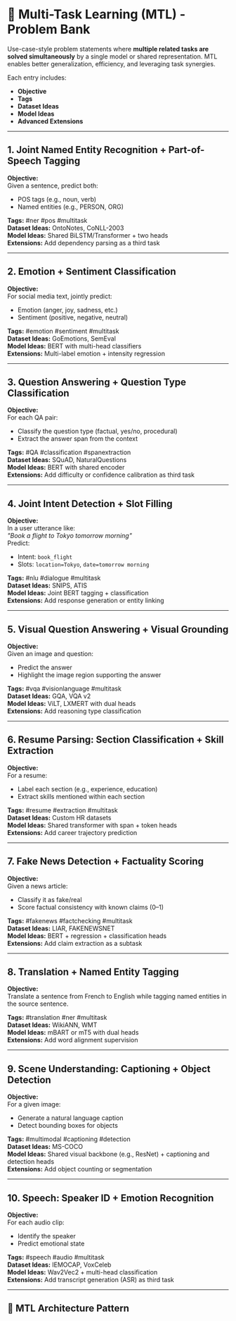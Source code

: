 # 🧠 Multi-Task Learning (MTL) - Problem Bank

Use-case-style problem statements where **multiple related tasks are solved simultaneously** by a single model or shared representation. MTL enables better generalization, efficiency, and leveraging task synergies.

Each entry includes:
- **Objective**
- **Tags**
- **Dataset Ideas**
- **Model Ideas**
- **Advanced Extensions**

---

## 1. Joint Named Entity Recognition + Part-of-Speech Tagging
**Objective:**  
Given a sentence, predict both:
- POS tags (e.g., noun, verb)
- Named entities (e.g., PERSON, ORG)

**Tags:** #ner #pos #multitask  
**Dataset Ideas:** OntoNotes, CoNLL-2003  
**Model Ideas:** Shared BiLSTM/Transformer + two heads  
**Extensions:** Add dependency parsing as a third task

---

## 2. Emotion + Sentiment Classification
**Objective:**  
For social media text, jointly predict:
- Emotion (anger, joy, sadness, etc.)
- Sentiment (positive, negative, neutral)

**Tags:** #emotion #sentiment #multitask  
**Dataset Ideas:** GoEmotions, SemEval  
**Model Ideas:** BERT with multi-head classifiers  
**Extensions:** Multi-label emotion + intensity regression

---

## 3. Question Answering + Question Type Classification
**Objective:**  
For each QA pair:
- Classify the question type (factual, yes/no, procedural)
- Extract the answer span from the context

**Tags:** #QA #classification #spanextraction  
**Dataset Ideas:** SQuAD, NaturalQuestions  
**Model Ideas:** BERT with shared encoder  
**Extensions:** Add difficulty or confidence calibration as third task

---

## 4. Joint Intent Detection + Slot Filling
**Objective:**  
In a user utterance like:  
*"Book a flight to Tokyo tomorrow morning"*  
Predict:
- Intent: `book_flight`
- Slots: `location=Tokyo`, `date=tomorrow morning`

**Tags:** #nlu #dialogue #multitask  
**Dataset Ideas:** SNIPS, ATIS  
**Model Ideas:** Joint BERT tagging + classification  
**Extensions:** Add response generation or entity linking

---

## 5. Visual Question Answering + Visual Grounding
**Objective:**  
Given an image and question:
- Predict the answer
- Highlight the image region supporting the answer

**Tags:** #vqa #visionlanguage #multitask  
**Dataset Ideas:** GQA, VQA v2  
**Model Ideas:** ViLT, LXMERT with dual heads  
**Extensions:** Add reasoning type classification

---

## 6. Resume Parsing: Section Classification + Skill Extraction
**Objective:**  
For a resume:
- Label each section (e.g., experience, education)
- Extract skills mentioned within each section

**Tags:** #resume #extraction #multitask  
**Dataset Ideas:** Custom HR datasets  
**Model Ideas:** Shared transformer with span + token heads  
**Extensions:** Add career trajectory prediction

---

## 7. Fake News Detection + Factuality Scoring
**Objective:**  
Given a news article:
- Classify it as fake/real
- Score factual consistency with known claims (0–1)

**Tags:** #fakenews #factchecking #multitask  
**Dataset Ideas:** LIAR, FAKENEWSNET  
**Model Ideas:** BERT + regression + classification heads  
**Extensions:** Add claim extraction as a subtask

---

## 8. Translation + Named Entity Tagging
**Objective:**  
Translate a sentence from French to English while tagging named entities in the source sentence.

**Tags:** #translation #ner #multitask  
**Dataset Ideas:** WikiANN, WMT  
**Model Ideas:** mBART or mT5 with dual heads  
**Extensions:** Add word alignment supervision

---

## 9. Scene Understanding: Captioning + Object Detection
**Objective:**  
For a given image:
- Generate a natural language caption
- Detect bounding boxes for objects

**Tags:** #multimodal #captioning #detection  
**Dataset Ideas:** MS-COCO  
**Model Ideas:** Shared visual backbone (e.g., ResNet) + captioning and detection heads  
**Extensions:** Add object counting or segmentation

---

## 10. Speech: Speaker ID + Emotion Recognition
**Objective:**  
For each audio clip:
- Identify the speaker
- Predict emotional state

**Tags:** #speech #audio #multitask  
**Dataset Ideas:** IEMOCAP, VoxCeleb  
**Model Ideas:** Wav2Vec2 + multi-head classification  
**Extensions:** Add transcript generation (ASR) as third task

---

## 🧠 MTL Architecture Pattern

